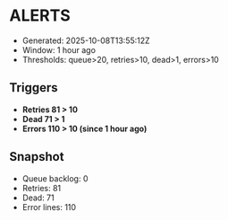 # ALERTS

- Generated: 2025-10-08T13:55:12Z
- Window: 1 hour ago
- Thresholds: queue>20, retries>10, dead>1, errors>10

## Triggers
- **Retries 81 > 10**
- **Dead 71 > 1**
- **Errors 110 > 10 (since 1 hour ago)**

## Snapshot
- Queue backlog: 0
- Retries: 81
- Dead: 71
- Error lines: 110
